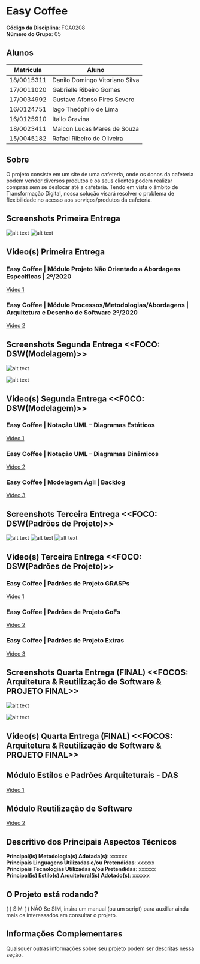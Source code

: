 # Easy Coffee

**Código da Disciplina**: FGA0208<br>
**Número do Grupo**: 05<br>

## Alunos
|Matrícula | Aluno |
| -- | -- |
| 18/0015311  |  Danilo Domingo Vitoriano Silva  |
| 17/0011020  |  Gabrielle Ribeiro Gomes |
| 17/0034992  |  Gustavo Afonso Pires Severo |
| 16/0124751  |  Iago Theóphilo de Lima |
| 16/0125910  |  Itallo Gravina |
| 18/0023411  |  Maicon Lucas Mares de Souza |
| 15/0045182  |  Rafael Ribeiro de Oliveira |

## Sobre 
O projeto consiste em um site de uma cafeteria, onde os donos da cafeteria podem vender diversos produtos e os seus clientes podem realizar compras sem se deslocar até a cafeteria. Tendo em vista o âmbito de Transformação Digital, nossa solução visará resolver o problema de flexibilidade no acesso aos serviços/produtos da cafeteria.

## Screenshots Primeira Entrega
![alt text](https://raw.githubusercontent.com/UnBArqDsw2020-2/2020.2_G5_EasyCoffee/master/docs/entrega1/img/Captura%20de%20tela%20de%202021-02-19%2021-45-10.png)
![alt text](https://raw.githubusercontent.com/UnBArqDsw2020-2/2020.2_G5_EasyCoffee/master/docs/entrega1/img/Captura%20de%20tela%20de%202021-02-19%2021-52-21.png)

## Vídeo(s) Primeira Entrega

### Easy Coffee  | Módulo Projeto Não Orientado a Abordagens Específicas | 2º/2020
[Vídeo 1](https://www.youtube.com/embed/cVBDfov2Z8k)

### Easy Coffee | Módulo Processos/Metodologias/Abordagens | Arquitetura e Desenho de Software 2º/2020
[Vídeo 2](https://www.youtube.com/embed/9V6OZ4iW42g)

## Screenshots Segunda Entrega <<FOCO: DSW(Modelagem)>>
![alt text](docs/img/pacotes.png)

![alt text](docs/img/sequencia.png)

## Vídeo(s) Segunda Entrega <<FOCO: DSW(Modelagem)>>

### Easy Coffee  | Notação UML – Diagramas Estáticos
[Vídeo 1](https://www.youtube.com/watch?v=ZT_EMas2XfU)

### Easy Coffee  | Notação UML – Diagramas Dinâmicos 
[Vídeo 2](https://www.youtube.com/watch?v=gQrbI0ahZyA)

### Easy Coffee  | Modelagem Ágil | Backlog
[Vídeo 3](https://www.youtube.com/watch?v=oxgikbByJzM)

## Screenshots Terceira Entrega <<FOCO: DSW(Padrões de Projeto)>>

![alt text](docs/img/GRASPs.png)
![alt text](docs/img/gofs.png)
![alt text](docs/img/emergentes.png)

## Vídeo(s) Terceira Entrega <<FOCO: DSW(Padrões de Projeto)>>

### Easy Coffee | Padrões de Projeto GRASPs
[Vídeo 1](https://youtu.be/J8qDV41bfK8)

### Easy Coffee | Padrões de Projeto GoFs
[Vídeo 2](https://youtu.be/usT-LnDHDm4)

### Easy Coffee | Padrões de Projeto Extras
[Vídeo 3](https://youtu.be/-TGA5ZZ64T4)

## Screenshots Quarta Entrega (FINAL) <<FOCOS: Arquitetura & Reutilização de Software & PROJETO FINAL>>

![alt text](docs/img/reu.png)

![alt text](docs/img/arq.png)

## Vídeo(s) Quarta Entrega (FINAL) <<FOCOS: Arquitetura & Reutilização de Software & PROJETO FINAL>>
## Módulo Estilos e Padrões Arquiteturais - DAS
[Vídeo 1](https://www.youtube.com/watch?v=ufzEc6xAk8o)

## Módulo Reutilização de Software
[Vídeo 2](https://www.youtube.com/watch?v=WLzUZZjY4sQ)

## Descritivo dos Principais Aspectos Técnicos 
**Principal(is) Metodologia(s) Adotada(s)**: xxxxxx<br>
**Principais Linguagens Utilizadas e/ou Pretendidas**: xxxxxx<br>
**Principais Tecnologias Utilizadas e/ou Pretendidas**: xxxxxx<br>
**Principal(is) Estilo(s) Arquitetural(is) Adotado(s)**: xxxxxx<br>

## O Projeto está rodando?
( ) SIM
( ) NÃO
Se SIM, insira um manual (ou um script) para auxiliar ainda mais os interessados em consultar o projeto.

## Informações Complementares 
Quaisquer outras informações sobre seu projeto podem ser descritas nessa seção.
